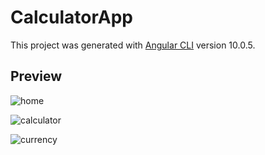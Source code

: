 # CalculatorApp

This project was generated with [Angular CLI](https://github.com/angular/angular-cli) version 10.0.5.

## Preview
![home](https://user-images.githubusercontent.com/38383227/93506298-5c3b1d80-f91c-11ea-8609-2e0e609797ac.png)

![calculator](https://user-images.githubusercontent.com/38383227/93506366-71b04780-f91c-11ea-982b-06e70fabf577.png)

![currency](https://user-images.githubusercontent.com/38383227/93506385-78d75580-f91c-11ea-8f13-2c1ebef4f80e.png)
